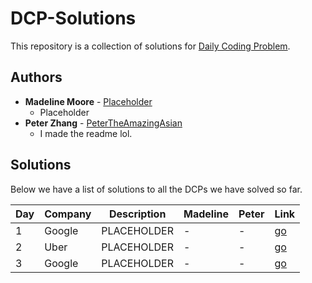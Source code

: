 # DCP-Solutions
This repository is a collection of solutions for [Daily Coding Problem](https://www.dailycodingproblem.com).

## Authors
- **Madeline Moore** - [Placeholder]()
    - Placeholder
- **Peter Zhang** - [PeterTheAmazingAsian](https://github.com/PeterTheAmazingAsian)
    - I made the readme lol.

## Solutions
Below we have a list of solutions to all the DCPs we have solved so far.
  
|Day|Company        |Description  | Madeline | Peter | Link |
|---|---------------| ----------- | -------- | ----- | ---- |
|1  | Google        | PLACEHOLDER | -        | -     |[go]()|
|2  | Uber          | PLACEHOLDER | -        | -     |[go]()|
|3  | Google        | PLACEHOLDER | -        | -     |[go]()|
